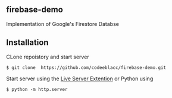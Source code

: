 ## firebase-demo
Implementation of Google's Firestore Databse


## Installation
CLone repoistory and start server

    $ git clone  https://github.com/codeeblacc/firebase-demo.git

Start server using the [Live Server Extention](https://marketplace.visualstudio.com/items?itemName=ritwickdey.LiveServer) or Python using

    $ python -m http.server

